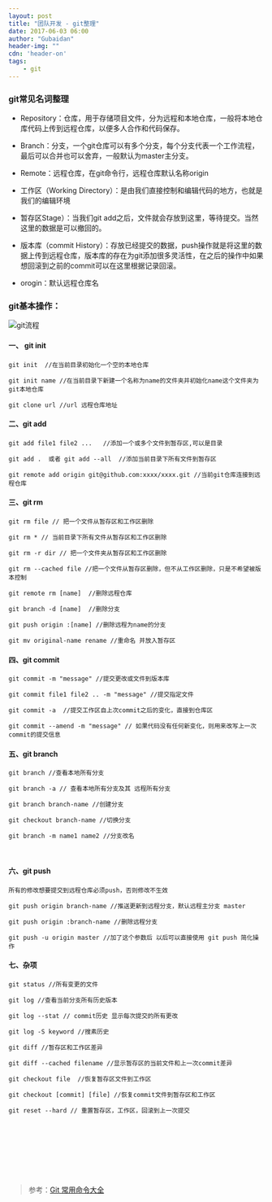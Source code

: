 ```yaml
---
layout: post
title: "团队开发 - git整理"
date: 2017-06-03 06:00
author: "Gubaidan"
header-img: ""
cdn: 'header-on'
tags:
	- git
---
```

### git常见名词整理


* Repository：仓库，用于存储项目文件，分为远程和本地仓库，一般将本地仓库代码上传到远程仓库，以便多人合作和代码保存。

* Branch：分支，一个git仓库可以有多个分支，每个分支代表一个工作流程，最后可以合并也可以舍弃，一般默认为master主分支。

* Remote：远程仓库，在git命令行，远程仓库默认名称origin

* 工作区（Working Directory）：是由我们直接控制和编辑代码的地方，也就是我们的编辑环境

* 暂存区Stage）：当我们git add之后，文件就会存放到这里，等待提交。当然这里的数据是可以撤回的。

* 版本库（commit History）：存放已经提交的数据，push操作就是将这里的数据上传到远程仓库，版本库的存在为git添加很多灵活性，在之后的操作中如果想回滚到之前的commit可以在这里根据记录回滚。
* orogin：默认远程仓库名

### git基本操作：

![git流程](http://epoch-night.oss-cn-hangzhou.aliyuncs.com/PostImg/git-prosessor.png)

#### 一、 git init 

```shell
git init  //在当前目录初始化一个空的本地仓库

git init name //在当前目录下新建一个名称为name的文件夹并初始化name这个文件夹为git本地仓库

git clone url //url 远程仓库地址
```

#### 二、git add

```shell
git add file1 file2 ...   //添加一个或多个文件到暂存区,可以是目录

git add .  或者 git add --all  //添加当前目录下所有文件到暂存区

git remote add origin git@github.com:xxxx/xxxx.git //当前git仓库连接到远程仓库
```

#### 三、git rm


```shell
git rm file // 把一个文件从暂存区和工作区删除

git rm * // 当前目录下所有文件从暂存区和工作区删除

git rm -r dir // 把一个文件夹从暂存区和工作区删除

git rm --cached file //把一个文件从暂存区删除，但不从工作区删除，只是不希望被版本控制

git remote rm [name]  //删除远程仓库

git branch -d [name]  //删除分支

git push origin :[name] //删除远程为name的分支

git mv original-name rename //重命名 并放入暂存区
```

#### 四、git commit

```shell
git commit -m "message" //提交更改或文件到版本库

git commit file1 file2 .. -m "message" //提交指定文件

git commit -a  //提交工作区自上次commit之后的变化，直接到仓库区

git commit --amend -m "message" // 如果代码没有任何新变化，则用来改写上一次commit的提交信息
```

#### 五、git branch

```shell
git branch //查看本地所有分支

git branch -a // 查看本地所有分支及其 远程所有分支

git branch branch-name //创建分支

git checkout branch-name //切换分支

git branch -m name1 name2 //分支改名
```


​	
#### 六、git push
```shell
所有的修改想要提交到远程仓库必须push，否则修改不生效

git push origin branch-name //推送更新到远程分支，默认远程主分支 master

git push origin :branch-name //删除远程分支

git push -u origin master //加了这个参数后 以后可以直接使用 git push 简化操作 
```

#### 七、杂项


```shell
git status //所有变更的文件

git log //查看当前分支所有历史版本

git log --stat // commit历史 显示每次提交的所有更改

git log -S keyword //搜素历史

git diff //暂存区和工作区差异

git diff --cached filename //显示暂存区的当前文件和上一次commit差异

git checkout file  //恢复暂存区文件到工作区

git checkout [commit] [file] //恢复commit文件到暂存区和工作区

git reset --hard // 重置暂存区，工作区，回滚到上一次提交
```


​	

​	




​	



​	





> 参考：[Git 常用命令大全](https://blog.csdn.net/halaoda/article/details/78661334)

